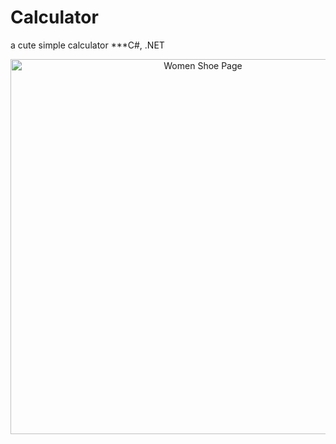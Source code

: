 # Calculator
a cute simple calculator  ***C#, .NET 

<p align="center">
<img src="http://woohyu.dev.fast.sheridanc.on.ca/Capture.JPG" width="600" title="Women Shoe Page">
</p>
